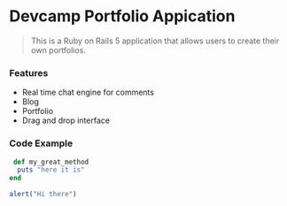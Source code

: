# Devcamp Portfolio Appication

> This is a Ruby on Rails 5 application that allows users to create their own portfolios.

### Features

- Real time chat engine for comments
- Blog
- Portfolio
- Drag and drop interface


### Code Example

``` ruby
 def my_great_method
  puts "here it is"
end
```

```javascript
alert("Hi there")
```

